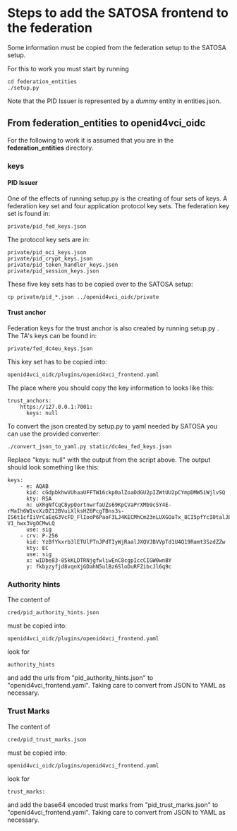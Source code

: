 # Steps to add the SATOSA frontend to the federation

Some information must be copied from the federation setup to the SATOSA setup.

For this to work you must start by running

    cd federation_entities
    ./setup.py

Note that the PID Issuer is represented by a *dummy* entity in
entities.json. 

## From federation_entities to openid4vci_oidc

For the following to work it is assumed that you are in the **federation_entities**
directory.

### keys

#### PID Issuer

One of the effects of running setup.py is the creating of four sets of
keys. A federation key set and four application protocol key sets.
The federation key set is found in:

    private/pid_fed_keys.json

The protocol key sets are in: 

    private/pid_oci_keys.json
    private/pid_crypt_keys.json
    private/pid_token_handler_keys.json
    private/pid_session_keys.json

These five key sets has to be copied over to the SATOSA setup:

    cp private/pid_*.json ../openid4vci_oidc/private

#### Trust anchor

Federation keys for the trust anchor is also created by running setup.py .
The TA's keys can be found in:

    private/fed_dc4eu_keys.json

This key set has to be copied into:

    openid4vci_oidc/plugins/openid4vci_frontend.yaml

The place where you should copy the key information to looks like this:

    trust_anchors:
        https://127.0.0.1:7001:
          keys: null

To convert the json created by setup.py to yaml needed by SATOSA 
you can use the provided converter:

    ./convert_json_to_yaml.py static/dc4eu_fed_keys.json

Replace "keys: null" with the output from the script above.
The output should look something like this:

    keys:
        - e: AQAB
          kid: cGdpbkhwVUhaaUFFTW16ckp0alZoaDdGU2pIZWtUU2pCYmpDMW5iWjlvSQ
          kty: RSA
          n: uXRgNfCqC8ypOortnwrfaUZs69KpCVaPrXMb9cSY4E-rMaIh6W1vcXzDZ12BVuiXlksHZ6PcgTBns3s-IS6t1cfIiVrCaEqG3VcFD_FlIooP6PaoF3LJ4KECMhCm23nLUXGOaTx_8CI5pfYcI0talJBYDwTsRF2VaftrH3FzHZWRx_9keU2ZqDyvHmqPpeiG60b8Ncyj_MfaOA40ewQoLX_XOVkv3YrN44JdgSvnTBzka15UAjVoIxuS1ejkhbmZaoEQrzqd9VMXlwvWOmicX6kZRADlZN7kuNOm9mS0cRUUbYPJl0tKQa9_oOCuwnuR5wDHnN-V1_hwx3VgOCMwLQ
          use: sig
        - crv: P-256
          kid: YzBfYkxrb3lETUlPTnJPdTIyWjRaalJXQVJBVVpTd1U4Q19Ramt3SzdZZw
          kty: EC
          use: sig
          x: wIDbe83-85kKLDTRNjgfwliwEnC8cgpIccCIGW0wnBY
          y: fkbyzyfjd8vqnXjGDahN5ulBz6SloDuRFZibcJl6q9c

### Authority hints

The content of 

    cred/pid_authority_hints.json 

must be copied into:

    openid4vci_oidc/plugins/openid4vci_frontend.yaml

look for

    authority_hints

and add the urls from "pid_authority_hints.json" to "openid4vci_frontend.yaml".
Taking care to convert from JSON to YAML as necessary.

### Trust Marks

The content of 

    cred/pid_trust_marks.json 

must be copied into:

    openid4vci_oidc/plugins/openid4vci_frontend.yaml

look for

    trust_marks:

and add the base64 encoded trust marks from "pid_trust_marks.json" to "openid4vci_frontend.yaml".
Taking care to convert from JSON to YAML as necessary.

